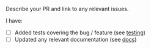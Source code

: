 Describe your PR and link to any relevant issues. 

I have:
 - [ ] Added tests covering the bug / feature (see [testing](https://github.com/99designs/gqlgen/blob/master/TESTING.md))
 - [ ] Updated any relevant documentation (see [docs](https://github.com/99designs/gqlgen/tree/master/docs/content))

